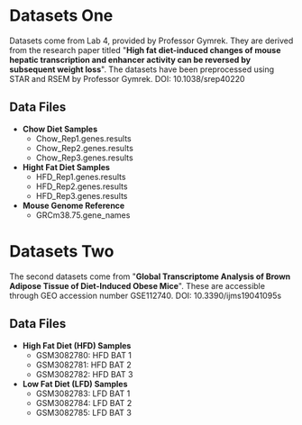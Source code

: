 # Datasets One
Datasets come from Lab 4, provided by Professor Gymrek. They are derived from the research paper titled "**High fat diet-induced changes of mouse hepatic transcription and enhancer activity can be reversed by subsequent weight loss**". The datasets have been preprocessed using STAR and RSEM by Professor Gymrek. DOI: 10.1038/srep40220

## Data Files
- **Chow Diet Samples**
  * Chow_Rep1.genes.results
  * Chow_Rep2.genes.results
  * Chow_Rep3.genes.results
- **Hight Fat Diet Samples**
  * HFD_Rep1.genes.results
  * HFD_Rep2.genes.results
  * HFD_Rep3.genes.results
- **Mouse Genome Reference**
  * GRCm38.75.gene_names

# Datasets Two
The second datasets come from "**Global Transcriptome Analysis of Brown Adipose Tissue of Diet-Induced Obese Mice**". These are accessible through GEO accession number GSE112740. DOI: 10.3390/ijms19041095s

## Data Files
- **High Fat Diet (HFD) Samples**
  * GSM3082780: HFD BAT 1
  * GSM3082781: HFD BAT 2
  * GSM3082782: HFD BAT 3
- **Low Fat Diet (LFD) Samples**
  * GSM3082783: LFD BAT 1
  * GSM3082784: LFD BAT 2
  * GSM3082785: LFD BAT 3
